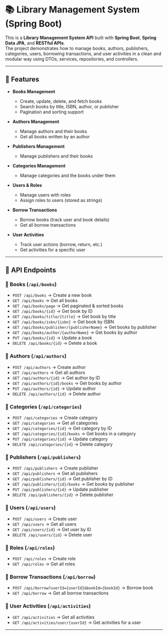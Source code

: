 # 📚 Library Management System (Spring Boot)

This is a **Library Management System API** built with **Spring Boot**, **Spring Data JPA**, and **RESTful APIs**.  
The project demonstrates how to manage books, authors, publishers, categories, users, borrowing transactions, and user activities in a clean and modular way using DTOs, services, repositories, and controllers.

---

## 🚀 Features

- **Books Management**
  - Create, update, delete, and fetch books
  - Search books by title, ISBN, author, or publisher
  - Pagination and sorting support

- **Authors Management**
  - Manage authors and their books
  - Get all books written by an author

- **Publishers Management**
  - Manage publishers and their books

- **Categories Management**
  - Manage categories and the books under them

- **Users & Roles**
  - Manage users with roles
  - Assign roles to users (stored as strings)

- **Borrow Transactions**
  - Borrow books (track user and book details)
  - Get all borrow transactions

- **User Activities**
  - Track user actions (borrow, return, etc.)
  - Get activities for a specific user

---

## 📖 API Endpoints

### 🔹 Books (`/api/books`)
- `POST /api/books` → Create a new book
- `GET /api/books` → Get all books
- `GET /api/books/page` → Get paginated & sorted books
- `GET /api/books/{id}` → Get book by ID
- `GET /api/books/title/{title}` → Get book by title
- `GET /api/books/isbn/{isbn}` → Get book by ISBN
- `GET /api/books/publisher/{publisherName}` → Get books by publisher
- `GET /api/books/author/{authorName}` → Get books by author
- `PUT /api/books/{id}` → Update a book
- `DELETE /api/books/{id}` → Delete a book

### 🔹 Authors (`/api/authors`)
- `POST /api/authors` → Create author
- `GET /api/authors` → Get all authors
- `GET /api/authors/{id}` → Get author by ID
- `GET /api/authors/{id}/books` → Get books by author
- `PUT /api/authors/{id}` → Update author
- `DELETE /api/authors/{id}` → Delete author

### 🔹 Categories (`/api/categories`)
- `POST /api/categories` → Create category
- `GET /api/categories` → Get all categories
- `GET /api/categories/{id}` → Get category by ID
- `GET /api/categories/{id}/books` → Get books in a category
- `PUT /api/categories/{id}` → Update category
- `DELETE /api/categories/{id}` → Delete category

### 🔹 Publishers (`/api/publishers`)
- `POST /api/publishers` → Create publisher
- `GET /api/publishers` → Get all publishers
- `GET /api/publishers/{id}` → Get publisher by ID
- `GET /api/publishers/{id}/books` → Get books by publisher
- `PUT /api/publishers/{id}` → Update publisher
- `DELETE /api/publishers/{id}` → Delete publisher

### 🔹 Users (`/api/users`)
- `POST /api/users` → Create user
- `GET /api/users` → Get all users
- `GET /api/users/{id}` → Get user by ID
- `DELETE /api/users/{id}` → Delete user

### 🔹 Roles (`/api/roles`)
- `POST /api/roles` → Create role
- `GET /api/roles` → Get all roles

### 🔹 Borrow Transactions (`/api/borrow`)
- `POST /api/borrow?userId={userId}&bookId={bookId}` → Borrow book
- `GET /api/borrow` → Get all borrow transactions

### 🔹 User Activities (`/api/activities`)
- `GET /api/activities` → Get all activities
- `GET /api/activities/user/{userId}` → Get activities for a user

---

